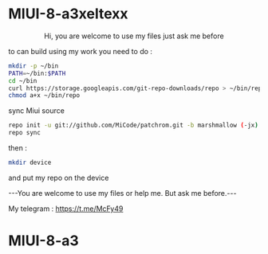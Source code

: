 # MIUI-8-a3xeltexx
<p align="center">
Hi, you are welcome to use my files just ask me before 
<p>

to can build using my work you need to do :

```bash
mkdir -p ~/bin
PATH=~/bin:$PATH
cd ~/bin
curl https://storage.googleapis.com/git-repo-downloads/repo > ~/bin/repo
chmod a+x ~/bin/repo
```

sync Miui source 

```bash 
repo init -u git://github.com/MiCode/patchrom.git -b marshmallow (-jx)
repo sync
```

then :

```bash 
mkdir device
```

and put my repo on the device
 
---You are welcome to use my files or help me. But ask me before.---

My telegram : https://t.me/McFy49

# MIUI-8-a3
